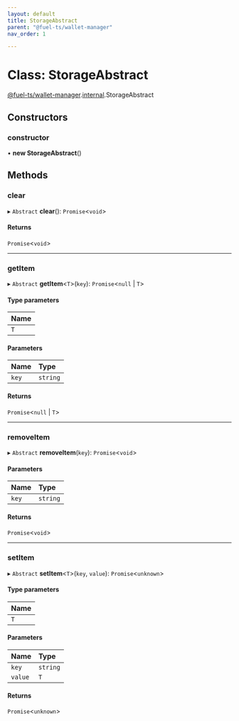 ```yaml
---
layout: default
title: StorageAbstract
parent: "@fuel-ts/wallet-manager"
nav_order: 1

---
```


# Class: StorageAbstract

[@fuel-ts/wallet-manager](../index.md).[internal](../namespaces/internal.md).StorageAbstract

## Constructors

### constructor

• **new StorageAbstract**()

## Methods

### clear

▸ `Abstract` **clear**(): `Promise`<`void`\>

#### Returns

`Promise`<`void`\>

___

### getItem

▸ `Abstract` **getItem**<`T`\>(`key`): `Promise`<``null`` \| `T`\>

#### Type parameters

| Name |
| :------ |
| `T` |

#### Parameters

| Name | Type |
| :------ | :------ |
| `key` | `string` |

#### Returns

`Promise`<``null`` \| `T`\>

___

### removeItem

▸ `Abstract` **removeItem**(`key`): `Promise`<`void`\>

#### Parameters

| Name | Type |
| :------ | :------ |
| `key` | `string` |

#### Returns

`Promise`<`void`\>

___

### setItem

▸ `Abstract` **setItem**<`T`\>(`key`, `value`): `Promise`<`unknown`\>

#### Type parameters

| Name |
| :------ |
| `T` |

#### Parameters

| Name | Type |
| :------ | :------ |
| `key` | `string` |
| `value` | `T` |

#### Returns

`Promise`<`unknown`\>
